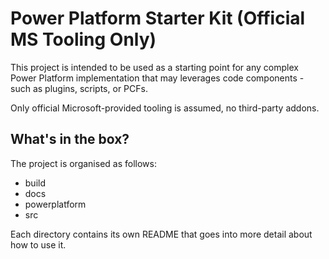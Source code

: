 # Power Platform Starter Kit (Official MS Tooling Only)

This project is intended to be used as a starting point for any complex Power Platform implementation that may leverages code components - such as plugins, scripts, or PCFs.

Only official Microsoft-provided tooling is assumed, no third-party addons.

## What's in the box?

The project is organised as follows:

- build
- docs
- powerplatform
- src

Each directory contains its own README that goes into more detail about how to use it.
